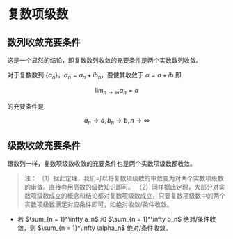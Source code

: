 # 复数项级数

## 数列收敛充要条件

这是一个显然的结论，即复数数列收敛的充要条件是两个实数数列收敛。

对于复数数列 $\{\alpha_n\}$，$\alpha_n = a_n + ib_n$，要使其收敛于 $\alpha = a + ib$ 即

$$
\lim_{n\rightarrow \infty}\alpha_n = \alpha
$$

的充要条件是

$$
a_n \rightarrow a, b_n\rightarrow b,n \rightarrow \infty
$$

## 级数收敛充要条件

跟数列一样，复数项级数收敛的充要条件也是两个实数项级数都收敛。

> 注：
>（1）据此定理，我们可以将复数项级数的审敛变为对两个实数项级数的审敛。直接套用高数的级数知识即可。
>（2）同样据此定理，大部分对实数项级数成立的概念和结论都对复数项级数成立，只要复数项级数中的两个实数项级数满足对应条件即可，如绝对收敛/条件收敛。

- 若 $\sum_{n = 1}^\infty a_n$ 和 $\sum_{n = 1}^\infty b_n$ 绝对/条件收敛，则 $\sum_{n = 1}^\infty \alpha_n$ 绝对/条件收敛。